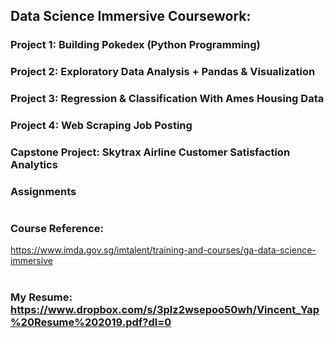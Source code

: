 ## Data Science Immersive Coursework:

###  Project 1:  Building Pokedex (Python Programming)
###  Project 2:  Exploratory Data Analysis + Pandas & Visualization
###  Project 3:  Regression & Classification With Ames Housing Data
###  Project 4:  Web Scraping Job Posting
###  Capstone Project: Skytrax Airline Customer Satisfaction Analytics
###  Assignments
#
###  Course Reference: 
https://www.imda.gov.sg/imtalent/training-and-courses/ga-data-science-immersive
#
#
#
#
### My Resume: https://www.dropbox.com/s/3plz2wsepoo50wh/Vincent_Yap%20Resume%202019.pdf?dl=0

